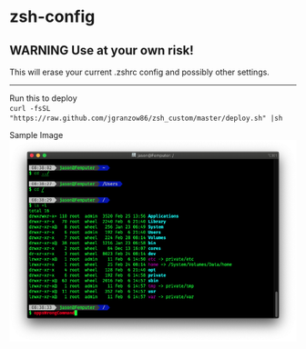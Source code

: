 # zsh-config

## WARNING Use at your own risk!
This will erase your current .zshrc config and possibly other settings.

---

Run this to deploy <br />
`curl -fsSL "https://raw.github.com/jgranzow86/zsh_custom/master/deploy.sh" |sh`

Sample Image <br />
![Sample Image](images/sample-20200228.png)